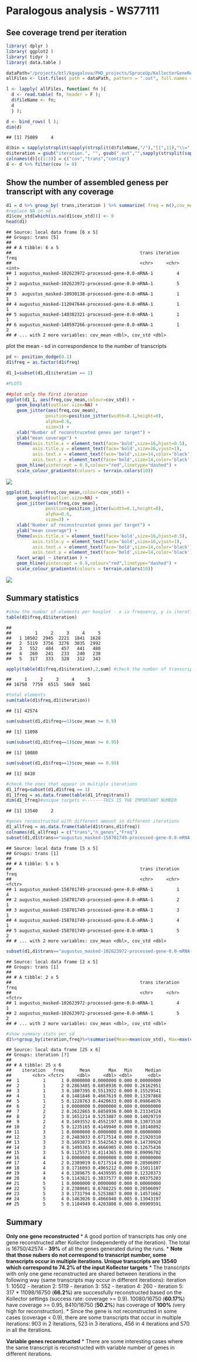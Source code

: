 Paralogous analysis - WS77111
================

See coverage trend per iteration
--------------------------------

``` r
library( dplyr )
library( ggplot2 )
library( tidyr )
library( data.table )

dataPath="/projects/btl/kgagalova/PHD_projects/SpruceUp/KollectorGeneReconstruction3species/RunKollector/data/CoverageKollectorWS"
allFiles <- list.files( path = dataPath, pattern = ".out", full.names = TRUE )

l <- lapply( allFiles, function( fn ){
  d <- read.table( fn, header = F );
  d$fileName <- fn;
  d
  } );

d <- bind_rows( l );
dim(d)
```

    ## [1] 75809     4

``` r
d$bin = sapply(strsplit(sapply(strsplit(d$fileName,"/"),"[[",11),"\\="),"[[",1)
d$iteration = gsub("iteration.", "", gsub(".out","",sapply(strsplit(sapply(strsplit(d$fileName,"/"),"[[",11),"\\="),"[[",2)))
colnames(d)[c(1:3)] = c("cov","trans","contig")
d <- d %>% filter(cov != 0)
```

Show the number of assembled geness per transcript with any coverage
--------------------------------------------------------------------

``` r
d1 = d %>% group_by( trans,iteration ) %>% summarize( freq = n(),cov_mean = mean(cov), cov_std = sd(cov) )
#replace NA in sd
d1$cov_std[which(is.na(d1$cov_std))] <- 0
head(d1)
```

    ## Source: local data frame [6 x 5]
    ## Groups: trans [5]
    ## 
    ## # A tibble: 6 x 5
    ##                                                 trans iteration  freq
    ##                                                 <chr>     <chr> <int>
    ## 1 augustus_masked-102623972-processed-gene-0.0-mRNA-1         4     1
    ## 2 augustus_masked-102623972-processed-gene-0.0-mRNA-1         5     2
    ## 3  augustus_masked-10930138-processed-gene-0.0-mRNA-1         1     1
    ## 4 augustus_masked-112047644-processed-gene-0.0-mRNA-1         1     1
    ## 5 augustus_masked-140382321-processed-gene-0.0-mRNA-1         1     1
    ## 6 augustus_masked-140597266-processed-gene-0.0-mRNA-1         1     2
    ## # ... with 2 more variables: cov_mean <dbl>, cov_std <dbl>

plot the mean - sd in correspondence to the number of transcripts

``` r
pd <- position_dodge(0.1)
d1$freq = as.factor(d1$freq)

d1_1=subset(d1,d1$iteration == 1)

#PLOTS

##plot only the first iteration
ggplot(d1_1, aes(freq,cov_mean,colour=cov_std)) +
    geom_boxplot(outlier.size=NA) +
    geom_jitter(aes(freq,cov_mean),
               position=position_jitter(width=0.1,height=0),
               alpha=0.6,
               size=3) +
    xlab("Number of reconstruceted genes per target") +
    ylab("mean coverage") +
    theme(axis.title.x = element_text(face='bold',size=16,hjust=0.5),
          axis.title.y = element_text(face='bold',size=16,vjust=1),
          axis.text.x = element_text(face='bold',size=14,color='black'),
          axis.text.y = element_text(face='bold',size=14,color='black')) + 
    geom_hline(yintercept = 0.9,colour="red",linetype="dashed") + 
    scale_colour_gradientn(colours = terrain.colors(10))
```

![](images/unnamed-chunk-2-1.png)

``` r
ggplot(d1, aes(freq,cov_mean,colour=cov_std)) +
    geom_boxplot(outlier.size=NA) +
    geom_jitter(aes(freq,cov_mean),
               position=position_jitter(width=0.1,height=0),
               alpha=0.6,
               size=3) +
    xlab("Number of reconstruceted genes per target") +
    ylab("mean coverage") +
    theme(axis.title.x = element_text(face='bold',size=16,hjust=0.5),
          axis.title.y = element_text(face='bold',size=16,vjust=1),
          axis.text.x = element_text(face='bold',size=14,color='black'),
          axis.text.y = element_text(face='bold',size=14,color='black')) + 
    facet_wrap( ~ iteration ) + 
    geom_hline(yintercept = 0.9,colour="red",linetype="dashed") + 
    scale_colour_gradientn(colours = terrain.colors(10))
```

![](images/unnamed-chunk-2-2.png)

Summary statistics
------------------

``` r
#show the number of elements per boxplot - x is frequency, y is iteration
table(d1$freq,d1$iteration)
```

    ##    
    ##         1     2     3     4     5
    ##   1 10502  2945  2221  1841  1628
    ##   2  5119  3756  3276  3035  2992
    ##   3   552   484   457   441   480
    ##   4   260   241   233   240   238
    ##   5   317   333   328   312   343

``` r
apply(table(d1$freq,d1$iteration),2,sum) #check the number of transcripts with only one target
```

    ##     1     2     3     4     5 
    ## 16750  7759  6515  5869  5681

``` r
#total elements
sum(table(d1$freq,d1$iteration))
```

    ## [1] 42574

``` r
sum(subset(d1,d1$freq==1)$cov_mean >= 0.9)
```

    ## [1] 11098

``` r
sum(subset(d1,d1$freq==1)$cov_mean >= 0.95)
```

    ## [1] 10080

``` r
sum(subset(d1,d1$freq==1)$cov_mean == 0.99)
```

    ## [1] 8410

``` r
#check the ones that appear in multiple iterations
d1_1freq=subset(d1,d1$freq == 1)
d1_1freq = as.data.frame(table(d1_1freq$trans))
dim(d1_1freq)#unique targets <-------THIS IS THE IMPORTANT NUMBER
```

    ## [1] 13540     2

``` r
#genes reconstructed with different amount in different iterations
d1_allfreq = as.data.frame(table(d1$trans,d1$freq))
colnames(d1_allfreq) = c("trans","n_genes","Freq")
subset(d1,d1$trans=="augustus_masked-158701749-processed-gene-0.0-mRNA-1")
```

    ## Source: local data frame [5 x 5]
    ## Groups: trans [1]
    ## 
    ## # A tibble: 5 x 5
    ##                                                 trans iteration   freq
    ##                                                 <chr>     <chr> <fctr>
    ## 1 augustus_masked-158701749-processed-gene-0.0-mRNA-1         1      4
    ## 2 augustus_masked-158701749-processed-gene-0.0-mRNA-1         2      1
    ## 3 augustus_masked-158701749-processed-gene-0.0-mRNA-1         3      1
    ## 4 augustus_masked-158701749-processed-gene-0.0-mRNA-1         4      1
    ## 5 augustus_masked-158701749-processed-gene-0.0-mRNA-1         5      2
    ## # ... with 2 more variables: cov_mean <dbl>, cov_std <dbl>

``` r
subset(d1,d1$trans=="augustus_masked-102623972-processed-gene-0.0-mRNA-1")
```

    ## Source: local data frame [2 x 5]
    ## Groups: trans [1]
    ## 
    ## # A tibble: 2 x 5
    ##                                                 trans iteration   freq
    ##                                                 <chr>     <chr> <fctr>
    ## 1 augustus_masked-102623972-processed-gene-0.0-mRNA-1         4      1
    ## 2 augustus_masked-102623972-processed-gene-0.0-mRNA-1         5      2
    ## # ... with 2 more variables: cov_mean <dbl>, cov_std <dbl>

``` r
#show summary stats per sd
d1%>%group_by(iteration,freq)%>%summarise(Mean=mean(cov_std), Max=max(cov_std), Min=min(cov_std), Median=median(cov_std)) %>% print(n=25)
```

    ## Source: local data frame [25 x 6]
    ## Groups: iteration [?]
    ## 
    ## # A tibble: 25 x 6
    ##    iteration   freq      Mean       Max   Min     Median
    ##        <chr> <fctr>     <dbl>     <dbl> <dbl>      <dbl>
    ##  1         1      1 0.0000000 0.0000000 0.000 0.00000000
    ##  2         1      2 0.2863485 0.6858936 0.000 0.26162951
    ##  3         1      3 0.1807395 0.5513922 0.000 0.15529541
    ##  4         1      4 0.1481846 0.4667619 0.000 0.13297868
    ##  5         1      5 0.1228763 0.4420633 0.000 0.09864076
    ##  6         2      1 0.0000000 0.0000000 0.000 0.00000000
    ##  7         2      2 0.2622865 0.6858936 0.000 0.23334524
    ##  8         2      3 0.1651214 0.5253887 0.000 0.14029719
    ##  9         2      4 0.1493552 0.4552197 0.000 0.13073510
    ## 10         2      5 0.1235165 0.4149940 0.000 0.10148892
    ## 11         3      1 0.0000000 0.0000000 0.000 0.00000000
    ## 12         3      2 0.2483033 0.6717514 0.000 0.21920310
    ## 13         3      3 0.1693073 0.5542563 0.000 0.14730920
    ## 14         3      4 0.1495365 0.4666905 0.000 0.12675436
    ## 15         3      5 0.1125571 0.4114365 0.000 0.09096702
    ## 16         4      1 0.0000000 0.0000000 0.000 0.00000000
    ## 17         4      2 0.2389019 0.6717514 0.000 0.20506097
    ## 18         4      3 0.1716093 0.4965212 0.000 0.15011107
    ## 19         4      4 0.1389675 0.4439595 0.000 0.12320373
    ## 20         4      5 0.1143821 0.3837577 0.000 0.09375203
    ## 21         5      1 0.0000000 0.0000000 0.000 0.00000000
    ## 22         5      2 0.2380601 0.6788225 0.000 0.20506097
    ## 23         5      3 0.1731794 0.5253887 0.000 0.14571662
    ## 24         5      4 0.1463026 0.4066940 0.005 0.13043197
    ## 25         5      5 0.1184949 0.4203808 0.000 0.09909591

Summary
-------

**Only one gene reconstructed** \* A good portion of transcripts has only one gene reconstructed after Kollector (independently of the iteration). The total is 16750/42574 - **39%** of all the genes generated during the runs. \* **Note that those nubers do not correspond to transcript number, some transcripts occur in multiple iterations. Unique transcripts are 13540 which correspond to 74.2% of the input Kollector targets** \* The transcripts with only one gene reconstructed are shared between iterations in the following way (same transcripts may occur in different iterations): iteration 1: 10502 - iteration 2: 5119 - iteration 3: 552 - iteration 4: 260 - iteration 5: 317 \* 11098/16750 (**66.2%**) are successfully reconstructed based on the Kollector settings (success rate: coverage \>= 0.9). 10080/16750 (**60.17%**) have coverage \>= 0.95, 8410/16750 (**50.2%**) has coverage of **100%** (very high for reconstruction). \* Since the gene is not reconstructed in some cases (coverage \< 0.9), there are some transcripts that occur in multiple iterations: 903 in 2 iterations, 523 in 3 iterations, 456 in 4 iterations and 570 in all the iterations.

**Variable genes reconstructed** \* There are some interesting cases where the same transcript is reconstructed with variable number of genes in different iterations.
